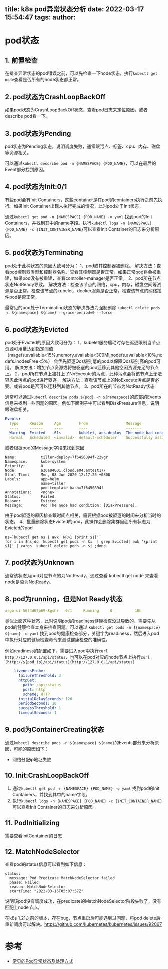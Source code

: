 title: k8s pod异常状态分析
date: 2022-03-17 15:54:47
tags:
author:
---
# pod状态

## 1. 前置检查
在排查异常状态的pod错误之前，可以先检查一下node状态，执行`kubectl get node`查看是否所有的node状态都正常。

## 2. pod状态为CrashLoopBackOff
如果pod状态为CrashLoopBackOff状态，查看pod日志来定位原因，或者describe pod看一下。
## 3. pod状态为Pending
pod状态为Pending状态，说明调度失败，通常跟污点、标签、cpu、内存、磁盘等资源相关。

可以通过`kubectl describe pod -n {NAMESPACE} {POD_NAME}`，可以在最后的Event部分找到原因。
## 4. pod状态为Init:0/1
有些pod会有Init Containers，这些container是在pod的containers执行之前先执行。如果Init Container出现未执行完成的情况，此时pod处于Init状态。

通过`kubectl get pod -n {NAMESPACE} {POD_NAME} -o yaml` 找到pod的Init Containers，并找到其中的name字段。执行`kubectl logs -n {NAMESPACE} {POD_NAME} -c {INIT_CONTAINER_NAME}`可以查看Init Container的日志来分析原因。
## 5. pod状态为Terminating
pod处于此种状态的原因大致可分为：
1、pod或其控制器被删除。
解决方法：查看pod控制器类型和控制器名称，查看其控制器是否正常。如果正常pod将会被重建，如果pod没有被重建，查看controller-manager是否正常。
2、pod所在节点状态NotReady导致。
解决方法：检查该节点的网络，cpu，内存，磁盘空间等资源是否正常。检查该节点的kubelet、docker服务是否正常。检查该节点的网络插件pod是否正常。

最常见的pod处于Terminating状态的解决办法为强制删除 `kubectl delete pods -n ${namespace} ${name} --grace-period=0 --force`
## 6. pod状态为Evicted
pod处于Evicted的原因大致可分为：
1、kubelet服务启动时存在驱逐限制当节点资源可用量达到指定阈值（magefs.available<15%,memory.available<300Mi,nodefs.available<10%,nodefs.inodesFree<5%）
会优先驱逐Qos级别低的pod以保障Qos级别高的pod可用。
解决方法：增加节点资源或将被驱逐的pod迁移到其他空闲资源充足的节点上。
2、pod所在节点上被打上了NoExecute的污点，此种污点会将该节点上无法容忍此污点的pod进行驱逐。
解决方法：查看该节点上的NoExecute污点是否必要。或者pod是否可以迁移到其他节点。
3、pod所在的节点为NotReady状态

通常可以通过`kubectl describe pods ${pod} -n ${namespace}`的底部的Events信息来找到一些问题的原因。例如下面例子中可以看到DiskPressure信息，说明跟磁盘相关。
```yaml
Events:
  Type     Reason     Age        From                 Message
  ----     ------     ----       ----                 -------
  Warning  Evicted    61s        kubelet, acs.deploy  The node had condition: [DiskPressure].
  Normal   Scheduled  <invalid>  default-scheduler    Successfully assigned ark-system/bridge-console-bridge-console-554d57bb87-nh2vd to acs.deploy
```
或者根据pod的Message字段来找到原因
```
Name:           tiller-deploy-7f6456894f-22vgr
Namespace:      kube-system
Priority:       0
Node:           a36e04001.cloud.e04.amtest17/
Start Time:     Mon, 08 Jun 2020 12:17:26 +0800
Labels:         app=helm
                name=tiller
                pod-template-hash=7f6456894f
Annotations:    <none>
Status:         Failed
Reason:         Evicted
Message:        Pod The node had condition: [DiskPressure].
```
由于pod驱逐的原因排查跟时间点相关，需要根据pod被驱逐的时间来分析当时的状态。
4、批量删除状态Evicted的pod，此操作会删除集群里面所有状态为Evicted的pod
```shell
ns=`kubectl get ns | awk 'NR>1 {print $1}'`
for i in $ns;do  kubectl get pods -n $i  | grep Evicted| awk '{print $1}' | xargs  kubectl delete pods -n $i ;done
```
## 7. pod状态为Unknown
通常该状态为pod对应节点的为NotReady，通过查看 kubectl get node 来查看node是否为NotReady。
## 8. pod为running，但是Not Ready状态
```yaml
argo-ui-56f4d67b69-8gshr   0/1     Running     0          10h
```
类似上面这种状态，此时说明pod的readiness健康检查没过导致的，需要先从pod的健康检查本身来排查问题。可以通过 `kubectl get pods -n ${namespace} ${name} -o yaml` 找到pod的健康检查部分，关键字为readiness，然后进入pod中执行对应的健康检查命令来测试健康检查的准确性。

例如readiness的配置如下，需要进入pod中执行`curl http://127.0.0.1/api/status`，也可以在pod对应的node节点上执行`curl [http://${pod_ip}/api/status](http://127.0.0.1/api/status)`
```yaml
    livenessProbe:
      failureThreshold: 3
      httpGet:
        path: /api/status
        port: http
        scheme: HTTP
      initialDelaySeconds: 120
      periodSeconds: 10
      successThreshold: 1
      timeoutSeconds: 1
```
## 9. pod为ContainerCreating状态
通过`kubectl describe pods -n ${namespace} ${name}`的Events部分来分析原因，可能的原因如下：

- 网络分配ip地址失败

## 10. Init:CrashLoopBackOff

1. 通过`kubectl get pod -n {NAMESPACE} {POD_NAME} -o yaml` 找到pod的Init Containers，并找到其中的name字段。
2. 执行`kubectl logs -n {NAMESPACE} {POD_NAME} -c {INIT_CONTAINER_NAME}`可以查看Init Container的日志来分析原因。

## 11. PodInitializing
需要查看initContainer的日志

## 12. MatchNodeSelector

查看pod的status信息可以看到如下信息：
```
status:
  message: Pod Predicate MatchNodeSelector failed
  phase: Failed
  reason: MatchNodeSelector
  startTime: "2022-03-15T05:07:57Z"
```

说明该pod没有调度成功，在predicate的MatchNodeSelector阶段失败了，没有匹配上node节点。

在k8s 1.21之前的版本，存在bug，节点重启后可能遇到过问题，将pod delete后重新调度可以解决。https://github.com/kubernetes/kubernetes/issues/92067

# 参考
- [常见的Pod异常状态及处理方式](https://help.aliyun.com/document_detail/412618.html#section-7gv-3tf-paf)